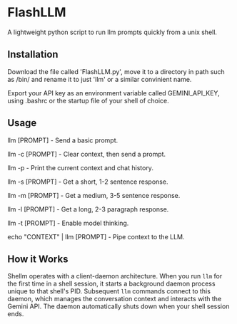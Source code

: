 # FlashLLM
A lightweight python script to run llm prompts quickly from a unix shell.

## Installation
Download the file called 'FlashLLM.py', move it to a directory in path such as /bin/ and rename it to just 'llm' or a similar convinient name.

Export your API key as an environment variable called GEMINI_API_KEY, using .bashrc or the startup file of your shell of choice.

## Usage

llm \[PROMPT\] - Send a basic prompt.

llm -c \[PROMPT\] - Clear context, then send a prompt.

llm -p - Print the current context and chat history.

llm -s \[PROMPT\] - Get a short, 1-2 sentence response.

llm -m \[PROMPT\] - Get a medium, 3-5 sentence response.

llm -l \[PROMPT\] - Get a long, 2-3 paragraph response.

llm -t \[PROMPT\] - Enable model thinking.

echo "CONTEXT" | llm \[PROMPT\] - Pipe context to the LLM.

## How it Works

Shellm operates with a client-daemon architecture. When you run `llm` for the first time in a shell session, it starts a background daemon process unique to that shell's PID. Subsequent `llm` commands connect to this daemon, which manages the conversation context and interacts with the Gemini API. The daemon automatically shuts down when your shell session ends.
